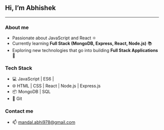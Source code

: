 ## Hi, I’m Abhishek
***


### About me 
* Passionate about JavaScript and React ⚛️
* Currently learning **Full Stack (MongoDB, Express, React, Node.js)** 📚 
* Exploring new technologies that go into building **Full Stack Applications** 🔎


### Tech Stack
* 💻 JavaScript | ES6 |
* 🌐 HTML | CSS | React | Node.js | Express.js
* 📦 MongoDB | SQL
* 🔧 Git


### Contact me
* 📫 mandal.abhi978@gmail.com


